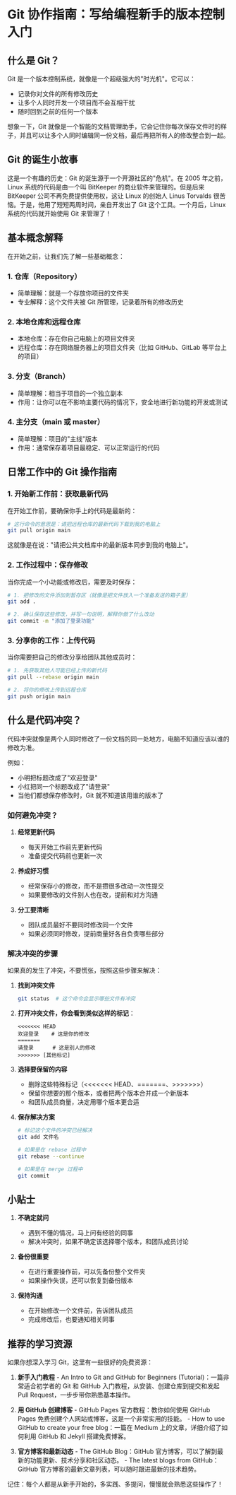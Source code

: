 # Git 协作指南：写给编程新手的版本控制入门

## 什么是 Git？

Git 是一个版本控制系统，就像是一个超级强大的"时光机"。它可以：
- 记录你对文件的所有修改历史
- 让多个人同时开发一个项目而不会互相干扰
- 随时回到之前的任何一个版本

想象一下，Git 就像是一个智能的文档管理助手，它会记住你每次保存文件时的样子，并且可以让多个人同时编辑同一份文档，最后再把所有人的修改整合到一起。

## Git 的诞生小故事

这是一个有趣的历史：Git 的诞生源于一个开源社区的"危机"。在 2005 年之前，Linux 系统的代码是由一个叫 BitKeeper 的商业软件来管理的。但是后来 BitKeeper 公司不再免费提供使用权，这让 Linux 的创始人 Linus Torvalds 很苦恼。于是，他用了短短两周时间，亲自开发出了 Git 这个工具。一个月后，Linux 系统的代码就开始使用 Git 来管理了！

## 基本概念解释

在开始之前，让我们先了解一些基础概念：

### 1. 仓库（Repository）
- 简单理解：就是一个存放你项目的文件夹
- 专业解释：这个文件夹被 Git 所管理，记录着所有的修改历史

### 2. 本地仓库和远程仓库
- 本地仓库：存在你自己电脑上的项目文件夹
- 远程仓库：存在网络服务器上的项目文件夹（比如 GitHub、GitLab 等平台上的项目）

### 3. 分支（Branch）
- 简单理解：相当于项目的一个独立副本
- 作用：让你可以在不影响主要代码的情况下，安全地进行新功能的开发或测试

### 4. 主分支（main 或 master）
- 简单理解：项目的"主线"版本
- 作用：通常保存着项目最稳定、可以正常运行的代码

## 日常工作中的 Git 操作指南

### 1. 开始新工作前：获取最新代码

在开始工作前，要确保你手上的代码是最新的：

```bash
# 这行命令的意思是：请把远程仓库的最新代码下载到我的电脑上
git pull origin main
```

这就像是在说："请把公共文档库中的最新版本同步到我的电脑上"。

### 2. 工作过程中：保存修改

当你完成一个小功能或修改后，需要及时保存：

```bash
# 1. 把修改的文件添加到暂存区（就像是把文件放入一个准备发送的箱子里）
git add .

# 2. 确认保存这些修改，并写一句说明，解释你做了什么改动
git commit -m "添加了登录功能"
```

### 3. 分享你的工作：上传代码

当你需要把自己的修改分享给团队其他成员时：

```bash
# 1. 先获取其他人可能已经上传的新代码
git pull --rebase origin main

# 2. 将你的修改上传到远程仓库
git push origin main
```

## 什么是代码冲突？

代码冲突就像是两个人同时修改了一份文档的同一处地方，电脑不知道应该以谁的修改为准。

例如：
- 小明把标题改成了"欢迎登录"
- 小红把同一个标题改成了"请登录"
- 当他们都想保存修改时，Git 就不知道该用谁的版本了

### 如何避免冲突？

1. **经常更新代码**
   - 每天开始工作前先更新代码
   - 准备提交代码前也更新一次

2. **养成好习惯**
   - 经常保存小的修改，而不是攒很多改动一次性提交
   - 如果要修改的文件别人也在改，提前和对方沟通

3. **分工要清晰**
   - 团队成员最好不要同时修改同一个文件
   - 如果必须同时修改，提前商量好各自负责哪些部分

### 解决冲突的步骤

如果真的发生了冲突，不要慌张，按照这些步骤来解决：

1. **找到冲突文件**
   ```bash
   git status  # 这个命令会显示哪些文件有冲突
   ```

2. **打开冲突文件，你会看到类似这样的标记**：
   ```
   <<<<<<< HEAD
   欢迎登录    # 这是你的修改
   =======
   请登录      # 这是别人的修改
   >>>>>>> [其他标记]
   ```

3. **选择要保留的内容**
   - 删除这些特殊标记（<<<<<<< HEAD、=======、>>>>>>>）
   - 保留你想要的那个版本，或者把两个版本合并成一个新版本
   - 和团队成员商量，决定用哪个版本更合适

4. **保存解决方案**
   ```bash
   # 标记这个文件的冲突已经解决
   git add 文件名

   # 如果是在 rebase 过程中
   git rebase --continue

   # 如果是在 merge 过程中
   git commit
   ```

## 小贴士

1. **不确定就问**
   - 遇到不懂的情况，马上问有经验的同事
   - 解决冲突时，如果不确定该选择哪个版本，和团队成员讨论

2. **备份很重要**
   - 在进行重要操作前，可以先备份整个文件夹
   - 如果操作失误，还可以恢复到备份版本

3. **保持沟通**
   - 在开始修改一个文件前，告诉团队成员
   - 完成修改后，也要通知相关同事

## 推荐的学习资源

如果你想深入学习 Git，这里有一些很好的免费资源：

1. **新手入门教程**
<mcreference link="https://product.hubspot.com/blog/git-and-github-tutorial-for-beginners" index="1">- An Intro to Git and GitHub for Beginners (Tutorial)：一篇非常适合初学者的 Git 和 GitHub 入门教程，从安装、创建仓库到提交和发起 Pull Request，一步步带你熟悉基本操作。</mcreference>

2. **用 GitHub 创建博客**
<mcreference link="https://github.com/skills/github-pages" index="2">- GitHub Pages 官方教程：教你如何使用 GitHub Pages 免费创建个人网站或博客，这是一个非常实用的技能。</mcreference>
<mcreference link="https://medium.com/@cdndns/how-to-use-github-create-your-free-blog-55a544192f08" index="4">- How to use GitHub to create your free blog：一篇在 Medium 上的文章，详细介绍了如何利用 GitHub 和 Jekyll 搭建免费博客。</mcreference>

3. **官方博客和最新动态**
<mcreference link="https://github.blog/" index="3">- The GitHub Blog：GitHub 官方博客，可以了解到最新的功能更新、技术分享和社区动态。</mcreference>
<mcreference link="https://github.blog/latest/" index="5">- The latest blogs from GitHub：GitHub 官方博客的最新文章列表，可以随时跟进最新的技术趋势。</mcreference>

记住：每个人都是从新手开始的，多实践、多提问，慢慢就会熟悉这些操作了！